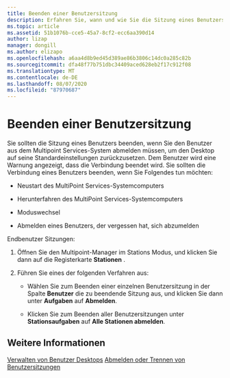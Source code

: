 ```yaml
---
title: Beenden einer Benutzersitzung
description: Erfahren Sie, wann und wie Sie die Sitzung eines Benutzers in Multipoint Services manuell beenden.
ms.topic: article
ms.assetid: 51b1076b-cce5-45a7-8cf2-ecc6aa390d14
author: lizap
manager: dongill
ms.author: elizapo
ms.openlocfilehash: a6aa4d8b9ed45d389ae86b3806c14dc0a285c82b
ms.sourcegitcommit: dfa48f77b751dbc34409aced628eb2f17c912f08
ms.translationtype: MT
ms.contentlocale: de-DE
ms.lasthandoff: 08/07/2020
ms.locfileid: "87970687"
---
```

# <a name="end-a-user-session"></a>Beenden einer Benutzersitzung
Sie sollten die Sitzung eines Benutzers beenden, wenn Sie den Benutzer aus dem Multipoint Services-System abmelden müssen, um den Desktop auf seine Standardeinstellungen zurückzusetzen. Dem Benutzer wird eine Warnung angezeigt, dass die Verbindung beendet wird. Sie sollten die Verbindung eines Benutzers beenden, wenn Sie Folgendes tun möchten:

-   Neustart des MultiPoint Services-Systemcomputers

-   Herunterfahren des MultiPoint Services-Systemcomputers

-   Moduswechsel

-   Abmelden eines Benutzers, der vergessen hat, sich abzumelden

Endbenutzer Sitzungen:

1.  Öffnen Sie den Multipoint-Manager im Stations Modus, und klicken Sie dann auf die Registerkarte **Stationen** .

2.  Führen Sie eines der folgenden Verfahren aus:

    -   Wählen Sie zum Beenden einer einzelnen Benutzersitzung in der Spalte **Benutzer** die zu beendende Sitzung aus, und klicken Sie dann unter **Aufgaben** auf **Abmelden**.

    -   Klicken Sie zum Beenden aller Benutzersitzungen unter **Stationsaufgaben** auf **Alle Stationen abmelden**.

## <a name="see-also"></a>Weitere Informationen
[Verwalten von Benutzer Desktops](manage-user-desktops-using-multipoint-dashboard.md) 
 [Abmelden oder Trennen von Benutzersitzungen](Log-off-or-Disconnect-User-Sessions.md)